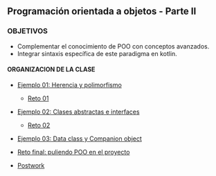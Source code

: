 ## Programación orientada a objetos - Parte II

### OBJETIVOS 

- Complementar el conocimiento de POO con conceptos avanzados.
- Integrar sintaxis específica de este paradigma en kotlin.

#### ORGANIZACION DE LA CLASE 

- [Ejemplo 01: Herencia y polimorfismo](Ejemplo-01)
	- [Reto 01](Reto-01)
		
- [Ejemplo 02: Clases abstractas e interfaces](Ejemplo-02)
	- [Reto 02](Reto-02)
		
- [Ejemplo 03: Data class y Companion object](Ejemplo-03)

- [Reto final: puliendo POO en el proyecto](Reto-final)

- [Postwork](Postwork)


	
